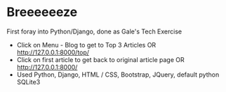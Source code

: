 # Breeeeeeze
First foray into Python/Django, done as Gale's Tech Exercise
- Click on Menu - Blog to get to Top 3 Articles OR http://127.0.0.1:8000/top/
- Click on first article to get back to original article page OR http://127.0.0.1:8000/
- Used Python, Django, HTML / CSS, Bootstrap, JQuery, default python SQLite3
